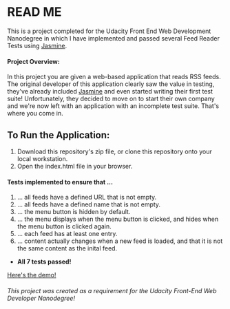 # READ ME

This is a project completed for the Udacity Front End Web Development Nanodegree in which I have implemented and passed several Feed Reader Tests using [Jasmine](http://jasmine.github.io/).

#### Project Overview:

In this project you are given a web-based application that reads RSS feeds. The original developer of this application clearly saw the value in testing, they've already included [Jasmine](http://jasmine.github.io/) and even started writing their first test suite! Unfortunately, they decided to move on to start their own company and we're now left with an application with an incomplete test suite. That's where you come in.

## To Run the Application:

1. Download this repository's zip file, or clone this repository onto your local workstation.
2. Open the index.html file in your browser.

#### Tests implemented to ensure that ...

1. ... all feeds have a defined URL that is not empty.
2. ... all feeds have a defined name that is not empty.
3. ... the menu button is hidden by default.
4. ... the menu displays when the menu button is clicked, and hides when the menu button is clicked again.
5. ... each feed has at least one entry.
6. ... content actually changes when a new feed is loaded, and that it is not the same content as the inital feed.
* **All 7 tests passed!**

[Here's the demo!](https://4mber.github.io/Feedreader-Testing/)

###### This project was created as a requirement for the Udacity Front-End Web Developer Nanodegree!
